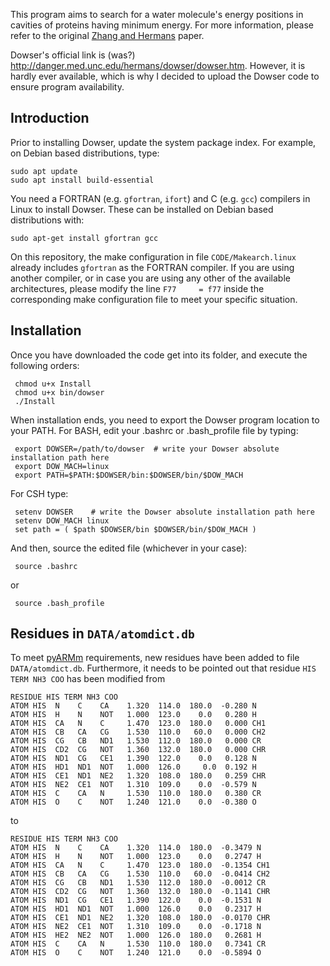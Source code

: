 This program aims to search for a water molecule's energy positions in cavities of proteins having minimum energy. For more information, please refer to the original [Zhang and Hermans](https://www.ncbi.nlm.nih.gov/pubmed/9162944) paper.

Dowser's official link is (was?) http://danger.med.unc.edu/hermans/dowser/dowser.htm. However, it is hardly ever available, which is why I decided to upload the Dowser code to ensure program availability.

## Introduction

Prior to installing Dowser, update the system package index. For example, on Debian based distributions, type:

    sudo apt update
    sudo apt install build-essential

You need a FORTRAN (e.g. `gfortran`, `ifort`) and C (e.g. `gcc`) compilers in Linux to install Dowser. These can be installed on Debian based distributions with:

    sudo apt-get install gfortran gcc

On this repository, the make configuration in file `CODE/Makearch.linux` already includes `gfortran` as the FORTRAN compiler. If you are using another compiler, or in case you are using any other of the available architectures, please modify the line `F77		= f77` inside the corresponding make configuration file to meet your specific situation.

## Installation

Once you have downloaded the code get into its folder, and execute the following orders:

     chmod u+x Install
     chmod u+x bin/dowser
     ./Install
     
When installation ends, you need to export the Dowser program location to your PATH. For BASH, edit your .bashrc or .bash_profile file by typing:

     export DOWSER=/path/to/dowser  # write your Dowser absolute installation path here
     export DOW_MACH=linux
     export PATH=$PATH:$DOWSER/bin:$DOWSER/bin/$DOW_MACH

For CSH type:

     setenv DOWSER    # write the Dowser absolute installation path here
     setenv DOW_MACH linux
     set path = ( $path $DOWSER/bin $DOWSER/bin/$DOW_MACH )

And then, source the edited file (whichever in your case):

     source .bashrc

or

     source .bash_profile
    

## Residues in `DATA/atomdict.db`

To meet [pyARMm](https://github.com/yaideltg/pyarmm) requirements, new residues have been added to file `DATA/atomdict.db`. Furthermore, it needs to be pointed out that residue `HIS TERM NH3 COO` has been modified from

```
RESIDUE HIS TERM NH3 COO
ATOM HIS  N    C    CA    1.320  114.0  180.0  -0.280 N
ATOM HIS  H    N    NOT   1.000  123.0    0.0   0.280 H
ATOM HIS  CA   N    C     1.470  123.0  180.0   0.000 CH1
ATOM HIS  CB   CA   CG    1.530  110.0   60.0   0.000 CH2
ATOM HIS  CG   CB   ND1   1.530  112.0  180.0   0.000 CR
ATOM HIS  CD2  CG   NOT   1.360  132.0  180.0   0.000 CHR
ATOM HIS  ND1  CG   CE1   1.390  122.0    0.0   0.128 N
ATOM HIS  HD1  ND1  NOT   1.000  126.0     0.0  0.192 H
ATOM HIS  CE1  ND1  NE2   1.320  108.0  180.0   0.259 CHR
ATOM HIS  NE2  CE1  NOT   1.310  109.0    0.0  -0.579 N
ATOM HIS  C    CA   N     1.530  110.0  180.0   0.380 CR
ATOM HIS  O    C    NOT   1.240  121.0    0.0  -0.380 O
```

to

```
RESIDUE HIS TERM NH3 COO
ATOM HIS  N    C    CA    1.320  114.0  180.0  -0.3479 N
ATOM HIS  H    N    NOT   1.000  123.0    0.0   0.2747 H
ATOM HIS  CA   N    C     1.470  123.0  180.0  -0.1354 CH1
ATOM HIS  CB   CA   CG    1.530  110.0   60.0  -0.0414 CH2
ATOM HIS  CG   CB   ND1   1.530  112.0  180.0  -0.0012 CR
ATOM HIS  CD2  CG   NOT   1.360  132.0  180.0  -0.1141 CHR
ATOM HIS  ND1  CG   CE1   1.390  122.0    0.0  -0.1531 N
ATOM HIS  HD1  ND1  NOT   1.000  126.0    0.0   0.2317 H
ATOM HIS  CE1  ND1  NE2   1.320  108.0  180.0  -0.0170 CHR
ATOM HIS  NE2  CE1  NOT   1.310  109.0    0.0  -0.1718 N
ATOM HIS  HE2  NE2  NOT   1.000  126.0  180.0   0.2681 H
ATOM HIS  C    CA   N     1.530  110.0  180.0   0.7341 CR
ATOM HIS  O    C    NOT   1.240  121.0    0.0  -0.5894 O
```

